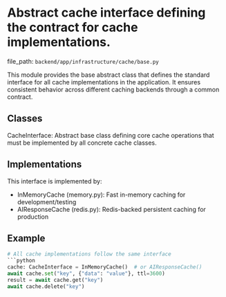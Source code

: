 # Abstract cache interface defining the contract for cache implementations.

  file_path: `backend/app/infrastructure/cache/base.py`

This module provides the base abstract class that defines the standard interface
for all cache implementations in the application. It ensures consistent behavior
across different caching backends through a common contract.

## Classes

CacheInterface: Abstract base class defining core cache operations that must
be implemented by all concrete cache classes.

## Implementations

This interface is implemented by:
- InMemoryCache (memory.py): Fast in-memory caching for development/testing
- AIResponseCache (redis.py): Redis-backed persistent caching for production

## Example

```python
# All cache implementations follow the same interface
```python
cache: CacheInterface = InMemoryCache()  # or AIResponseCache()
await cache.set("key", {"data": "value"}, ttl=3600)
result = await cache.get("key")
await cache.delete("key")
```
